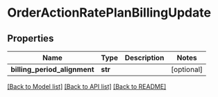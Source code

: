 # OrderActionRatePlanBillingUpdate

## Properties
Name | Type | Description | Notes
------------ | ------------- | ------------- | -------------
**billing_period_alignment** | **str** |  | [optional] 

[[Back to Model list]](../README.md#documentation-for-models) [[Back to API list]](../README.md#documentation-for-api-endpoints) [[Back to README]](../README.md)


